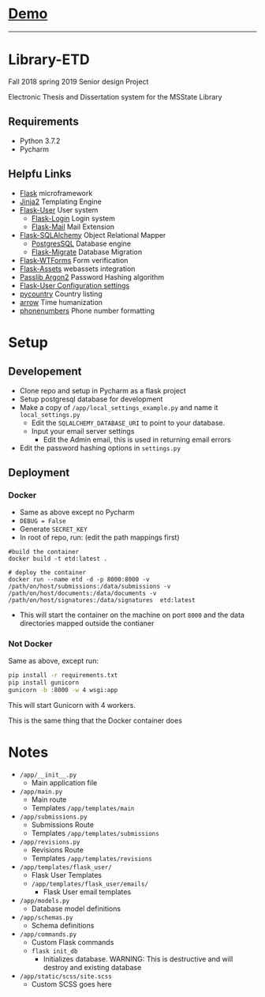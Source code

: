 # [Demo](https://etd.aronwk.com/)

___

# Library-ETD

Fall 2018 spring 2019 Senior design Project

Electronic Thesis and Dissertation system for the MSState Library

## Requirements

- Python 3.7.2
- Pycharm

## Helpfu Links

- [Flask](http://flask.pocoo.org/) microframework
- [Jinja2](http://jinja.pocoo.org/) Templating Engine
- [Flask-User](https://flask-user.readthedocs.io/en/latest/) User system
  - [Flask-Login](https://flask-login.readthedocs.io/en/latest/) Login system
  - [Flask-Mail](https://pythonhosted.org/Flask-Mail/) Mail Extension
- [Flask-SQLAlchemy](http://flask-sqlalchemy.pocoo.org/2.3/) Object Relational Mapper
  - [PostgresSQL](https://www.postgresql.org/) Database engine
  - [Flask-Migrate](https://flask-migrate.readthedocs.io/en/latest/) Database Migration
- [Flask-WTForms](https://flask-wtf.readthedocs.io/en/stable/index.html#) Form verification
- [Flask-Assets](https://flask-assets.readthedocs.io/en/latest/) webassets integration
- [Passlib Argon2](https://passlib.readthedocs.io/en/stable/lib/passlib.hash.argon2.html) Password Hashing algorithm
- [Flask-User Configuration settings](https://flask-user.readthedocs.io/en/latest/configuring_settings.html)
- [pycountry](https://pypi.org/project/pycountry/) Country listing
- [arrow](https://arrow.readthedocs.io/en/latest/) Time humanization
- [phonenumbers](https://pypi.org/project/phonenumbers/) Phone number formatting 

# Setup

## Developement

- Clone repo and setup in Pycharm as a flask project
- Setup postgresql database for development
- Make a copy of `/app/local_settings_example.py` and name it `local_settings.py`
  - Edit the `SQLALCHEMY_DATABASE_URI` to point to your database.
  - Input your email server settings
    - Edit the Admin email, this is used in returning email errors
- Edit the password hashing options in `settings.py`

## Deployment

### Docker

- Same as above except no Pycharm
- `DEBUG = False`
- Generate `SECRET_KEY`
- In root of repo, run: (edit the path mappings first)

```docker
#build the container
docker build -t etd:latest .

# deploy the container
docker run --name etd -d -p 8000:8000 -v /path/on/host/submissions:/data/submissions -v /path/on/host/documents:/data/documents -v /path/on/host/signatures:/data/signatures  etd:latest
```

- This will start the container on the machine on port `8000` and the data directories mapped outside the contianer

### Not Docker

Same as above, except run:

```bash
pip install -r requirements.txt
pip install gunicorn
gunicorn -b :8000 -w 4 wsgi:app
```

This will start Gunicorn with 4 workers.

This is the same thing that the Docker container does

# Notes

- `/app/__init__.py` 
  - Main application file
- `/app/main.py`
  - Main route
  - Templates `/app/templates/main`
- `/app/submissions.py`
  - Submissions Route
  - Templates `/app/templates/submissions`
- `/app/revisions.py`
  - Revisions Route
  - Templates `/app/templates/revisions`
- `/app/templates/flask_user/`
  - Flask User Templates
  - `/app/templates/flask_user/emails/`
    - Flask User email templates
- `/app/models.py`
  - Database model definitions
- `/app/schemas.py`
  - Schema definitions
- `/app/commands.py`
  - Custom Flask commands
  - `flask init_db`
    - Initializes database. WARNING: This is destructive and will destroy and existing database
- `/app/static/scss/site.scss`
  - Custom SCSS goes here
